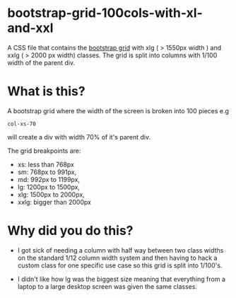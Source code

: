 # bootstrap-grid-100cols-with-xl-and-xxl

A CSS file that contains the <a href='https://v4-alpha.getbootstrap.com/layout/grid/'>bootstrap grid</a> with xlg ( > 1550px width ) and xxlg ( > 2000 px width) classes. The grid is split into columns with 1/100 width of the parent div.

# What is this?

A bootstrap grid where the width of the screen is broken into 100 pieces e.g

`col-xs-70`

will create a div with width 70% of it's parent div.

The grid breakpoints are:

  - xs: less than 768px
  - sm: 768px to 991px,
  - md: 992px to 1199px,
  - lg: 1200px to 1500px,
  - xlg: 1500px to 2000px,
  - xxlg: bigger than 2000px

# Why did you do this?

- I got sick of needing a column with half way between two class widths on the standard 1/12 column width system and then having to hack a custom class for one specific use case so this grid is split into 1/100's.

- I didn't like how lg was the biggest size meaning that everything from a laptop to a large desktop screen was given the same classes.
